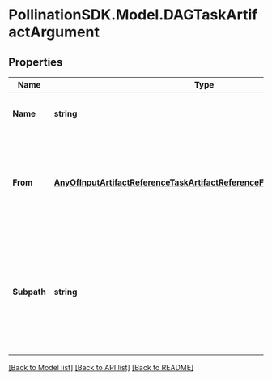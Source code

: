 
# PollinationSDK.Model.DAGTaskArtifactArgument

## Properties

Name | Type | Description | Notes
------------ | ------------- | ------------- | -------------
**Name** | **string** | Name of the argument variable | 
**From** | [**AnyOfInputArtifactReferenceTaskArtifactReferenceFolderArtifactReference**](AnyOfInputArtifactReferenceTaskArtifactReferenceFolderArtifactReference.md) | The previous task or global workflow variable to pull this argument from | 
**Subpath** | **string** | Specify this value if your source artifact is a repository and you want to source an artifact from within that directory. | [optional] 

[[Back to Model list]](../README.md#documentation-for-models)
[[Back to API list]](../README.md#documentation-for-api-endpoints)
[[Back to README]](../README.md)

